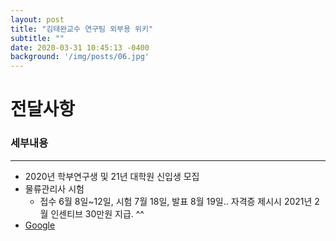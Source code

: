 ```yaml
---
layout: post
title: "김태완교수 연구팀 외부용 위키"
subtitle: ""
date: 2020-03-31 10:45:13 -0400
background: '/img/posts/06.jpg'
---
```


# 전달사항

### 세부내용
---
* 2020년 학부연구생 및 21년 대학원 신입생 모집
* 물류관리사 시험 
  * 접수 6월 8일~12일, 시험 7월 18일, 발표 8월 19일.. 자격증 제시시 2021년 2월 인센티브 30만원 지급. ^^
* [Google](https://google.com, "https://blog.udacity.com/2020/03/one-month-free-on-nanodegrees.html?fbclid=IwAR3czGfweV7vupxGrrBRt5QB9nk4thRfIkxaUFDmoOp6K7qeisM5YxG1nV0
")
